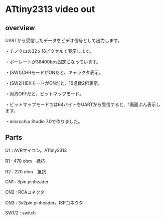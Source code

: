 # ATtiny2313 video out
## overview
UARTから受信したデータをビデオ信号として出力します。

・モノクロの32ｘ16ピクセルで表示します。

・ボーレートが38400bps固定になっています。

・(SW1)CHRモードがONだと、キャラクタ表示。

・(SW2)HEXモードがONだと、16進数2桁表示。

・両方OFFだと、ビットマップモード。

・ビットマップモードでは64バイトをUARTから受信すると、1画面ぶん表示します。

・microchip Studio 7.0で作りました。

## Parts

U1 : AVRマイコン。ATtiny2313

R1 : 470 ohm　抵抗

R2 : 220 ohm　抵抗

CN1 : 3pin pinheader

CN2 : RCAコネクタ

CN3 : 3x2pin pinheader。ISPコネクタ

SW1/2  : switch
